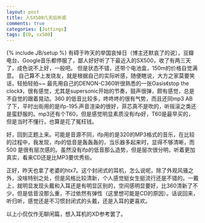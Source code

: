 ```yaml
---
layout: post
title: 入SX500几天后听感
comments: true
categories: [Jottings]
tags: [CD, sx500]
---
```

{% include JB/setup %}
有碍于昨天的举国哀悼日（博主还默哀了的说），豆瓣电台、Google音乐都停服了，鄙人好好听了下最近入的SX500，收了有两三天了，成色说不上好，一般吧。
但是状态不错，还带个电池盒，150m的价格自觉满意。
自己算不上发烧友，就是根据自己的实际听感，随便瞎说，大方之家莫要笑话，轻拍轻拍~~
最先用自己的DENON-C360听很熟悉的一张Oasis《stop the clock》，很有感觉，尤其是supersonic开始的节奏，鼓声很弹，颇有感觉，总是不自觉的跟着晃动。360
的低音比较多，咚咚咚的很有气势，而且还同mp3 AB 了下，平时出街用的是ifp-195.声音渲染的很好，菲芯真不是吹的，听摇滚之类还是蛮舒服的。mp3还有个T60，但是感觉明显素质没有ifp好，T60是最早买的，但是当时不懂行，也算是花了冤枉钱。

好，回到正题上来。可能是音源不同，ifp用的是320的MP3格式的音乐，在比较的过程中，我发现，ifp的低音是轰轰轰的，当乐器多起来时，显得不够清晰，而500
是很有层次感的。虽然没有ifp的低音那么造势，但是层次很分明，听着更加真实，看来CD还是比MP3要优秀些。

正好，昨天也拿了老婆的htx7。这个封闭式的耳机，怎么说呢，除了外观风骚之外，没啥特别之处，但是风格比较清新，个人感觉挺女生挺流行还是不错的。一戴
上，就明显发现头戴和入耳还是有明显区别的，空间感明显要好，比360清新了不少，但是低音没那么重，不过依然有弹性（这里想可能是CD的原因）。话说回来，
听归听，感觉还是不习惯封闭式的头戴，还是入耳的更喜欢。

以上小侃仅作无聊闲篇，想入耳机的XD参考罢了。

